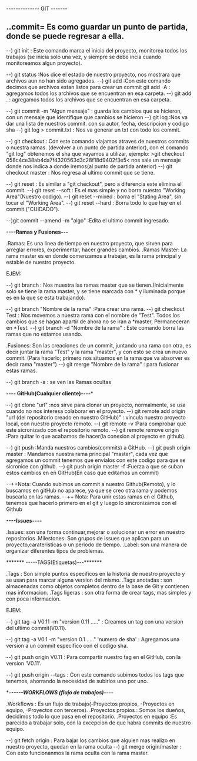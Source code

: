 -------------- GIT -------

..commit= Es como guardar un punto de partida, donde se puede regresar a ella.
-----------------------------------------------------------------------

--) git init : Este comando marca el inicio del proyecto, monitorea todos los trabajos (se inicia solo una vez, y siempre se debe 
              incia cuando monitoreamos algun proyecto).

--) git status :Nos dice el estado de nuestro proyecto, nos mostrara que archivos aun no han sido agregados.
--) git add :Con este comando decimos que archivos estan listos para crear un commit
    git add -A : agregamos todos los archivos que se encuentran en esa carpeta.
--) git add . : agregamos todos los archivos que se encuentran en esa carpeta. 

--) git commit -m "Algun mensaje" : guarda los cambios que se hicieron, con un mensaje que identifique que cambios se hicieron
--) git log :Nos va dar una lista de nuestros commit. con su autor, fecha, descripcion y codigo sha
--) git log > commit.txt : Nos va generar un txt con todo los commit.

--) git checkout : Con este comando  viajamos atraves de nuestros commits o nuestra ramas. (devolver a un punto de partida anterior),
             con el comando "git log" obtenemos el sha que vayamos a utilizar, ejemplo: 
               >git checkout 058c4ce38ab4da7f4320563d3c28f18d9402f3e5< nos sale un mensaje donde nos indica a donde iremos(al punto de partida anterior)
--) git checkout master : Nos regresa al ultimo commit que se tiene.

--) git reset : Es similar a "git checkout", pero a diferencia este elimina el commit.
--) git reset --soft : Es el mas simple y no borra nuestro "Working Area"(Nuestro codigo).
--) git reset --mixed : borra el "Stating Area", sin tocar el "Working Area".
--) git reset --hard : Borra todo lo que hay en el commit.("CUIDADO").

--)git commit --amend -m "algo" :Edita el ultimo commit ingresado.


********----Ramas y Fusiones---********

.Ramas: Es una linea de tiempo en nuestro proyecto, que sirven para arreglar errores, experimentar, hacer grandes cambios.
.Ramas Master: La rama master es en donde comenzamos a trabajar, es la rama principal y estable de nuestro proyecto.

EJEM:

--) git branch : Nos muestra las ramas master que se tienen.(Inicialmente solo se tiene la rama master, y se tiene marcada con * y iluminada porque
               es en la que se esta trabajando).

--) git branch "Nombre de la rama" :Para crear una rama.
--) git checkout Test : Nos movemos a nuestra rama con el nombre de "Test". Todos los cambios que se hagan apartir de ahora no se iran a *master, 
              Permaneceran en *Test.
--) git branch -d "Nombre de la rama" : Este comando borra las ramas que no estamos usando.

.Fusiones: Son las creaciones de un commit, juntando una rama con otra, es decir juntar la rama "Test" y la rama "master", y con esto se crea
          un nuevo commit. (Para hacerlo; primero nos situamos en la rama que va absorver es decir rama "master")
--) git merge "Nombre de la rama" : para fusionar estas ramas.

--) git branch -a : se ven las Ramas ocultas 

********---- GitHub(Cualquier cliente)----*********

--) git clone "url" :nos sirve para clonar un proyecto, normalmente, se usa cuando no nos interesa colaborar en el proyecto.
--) git remote add origin "url (del repositorio creado en nuestro GitHub)" : vincula nuestro proyecto local, con nuestro proyecto remoto.
--) git remote -v :Para comprobar que este sicronizado con el repositorio remoto.
--) git remote remove origin :Para quitar lo que acabamos de hacer(la conexion al proyecto en github).

--) git push :Manda nuestros cambios(commits) a GitHub.
--) git push origin master : Mandamos nuestra rama principal "master", cada vez que agregamos un commit tenemos que envialos con este codigo para que se sicronice con github.
--) git push origin master -f :Fuerza a que se suban estos cambios en eñ GitHub(En caso que editamos un commit) 


--++Nota: Cuando subimos un commit a nuestro Github(Remoto), y lo buscamos en gitHub no aparece, ya que se creo otra rama y podemos buscarla en las ramas.
--++ Nota: Para unir estas ramas en el Github, tenemos que hacerlo primero en el git y luego lo sincronizamos con el Github

*********----Issues----*********

.Issues: son una forma continuar,mejorar o solucionar un error en nuestro repositorios
.Milestones: Son grupos de issues que aplican para un proyecto,carateristicas o un periodo de tiempo.
.Label: son una manera de organizar diferentes tipos de problemas.    


******* -----TAGS(Etiquetas)---*******

.Tags : Son simple puntos especificos en la historia de nuestro proyecto y se usan para marcar alguna version del mismo.
.Tags anotadas : son almacenadas como objetos completos dentro de la base de Git y contienen mas informacion.
.Tags ligeras : son otra forma de crear tags, mas simples y con poca informacion.

EJEM:

--) git tag -a V0.11 -m "version 0.11 ....." : Creamos un tag con una version del ultimo commit(V0.11).

--) git tag -a V0.1 -m "version 0.1 ....." 'numero de sha' : Agregamos una version a un commit especifico con el codigo sha.

--) git push origin V0.11 : Para compartir nuestro tag en el GitHub, con la version 'V0.11'.

--) git push origin --tags : Con este comando subimos todos los tags que tenemos, ahorrando la necesidad de subirlos uno por uno.


********------WORKFLOWS (flujo de trabajos)----*******

.Workflows : Es un flujo de trabajo(-Proyectos propios, -Proyectos en equipo, -Proyectos con terceros).
.Proyectos propios : Somos los dueños, decidimos todo lo que pasa en el repositorio.
.Proyectos en equipo :Es parecido a trabajar solo, con la excepcion de que habra commits de nuestro equipo.

--) git fetch origin : Para bajar los cambios que alguien mas realizo en nuestro proyecto, quedan en la rama oculta
--) git merge origin/master : Con esto funcionanmos la rama oculta con la rama master.


